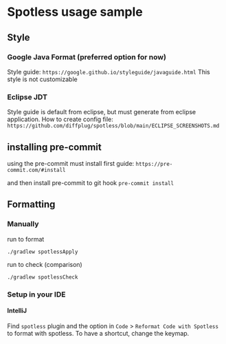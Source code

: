 # Spotless usage sample

## Style
### Google Java Format (preferred option for now)
Style guide: `https://google.github.io/styleguide/javaguide.html`
This style is not customizable

### Eclipse JDT
Style guide is default from eclipse, but must generate from eclipse application.
How to create config file: `https://github.com/diffplug/spotless/blob/main/ECLIPSE_SCREENSHOTS.md`

## installing pre-commit
using the pre-commit must install first
guide: `https://pre-commit.com/#install`

and then install pre-commit to git hook
`pre-commit install`

## Formatting

### Manually

run to format
```shell
./gradlew spotlessApply
```

run to check (comparison)
```shell
./gradlew spotlessCheck
```

### Setup in your IDE

#### IntelliJ

Find `spotless` plugin and the option in `Code` > `Reformat Code with Spotless` to format with spotless. To have a shortcut, change the keymap.
